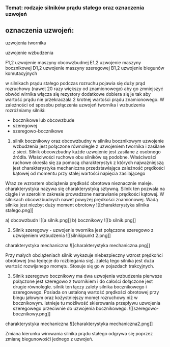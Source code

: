 ### Temat: rodzaje silników prądu stałego oraz oznaczenia uzwojeń 

## oznaczenia uzwojeń:

uzwojenia twornika 

uzwojenie wzbudzenia

F1,2 uzwojenie maszyny obcowzbudnej
E1,2 uzwojenie maszyny bocznikowej
D1,2 uzwojenie maszyny szeregowej
B1,2 uzwojenie biegunów komutacyjnych

w silnikach prądu stałego podczas rozruchu pojawia się duży prąd rozruchowy (nawet 20 razy większy od znamionowego) aby go zmniejszyć obwód wirnika włącza się rezystory dodatkowe dobiera się je tak aby wartość prądu nie przekraczała 2 krotnej wartości prądu znamionowego. W zależności od sposobu połączenia uzwojeń twornika i wzbudzenia rozróżniamy silniki: 
- bocznikowe lub obcowzbude
- szeregowej
- szeregowo-bocznikowe

1. silnik bocznikowy oraz obcowzbudny w silniku bocznikowym uzwojenie wzbudzenia jest połączone równolegle z uzwojeniem twornika i zasilane z sieci. Silnik obcowzbudny każde uzwojenie jest zasilane z osobnego źródła. Właściwości ruchowe obu silników są podobne. Właściwości ruchowe określa się za pomocą charakterystyk z których najważniejszą jest charakterystyka mechaniczna przedstawiająca zależność prędkości kątowej od momentu przy stałej wartości napięcia zasilającego  

Wraz ze wzrostem obciążenia prędkość obrotowa nieznacznie maleje. charakterystyka nazywa się charakterystyką sztywną. Silnik ten pozwala na ciągłe i w szerokim zakresie prowadzone nastawianie prędkości kątowej. W silnikach obcowzbudnych nawet powyżej prędkości znamionowej. Wadą silnika jest niezbyt duży moment obrotowy 
![[charakterystyka silnika stałego.png]]

a) obcowzbudn
![[a silnik.png]]
b) bocznikowy
![[b silnik.png]]

2. Silnik szeregowy - uzwojenie twornika jest połączone szeregowo z uzwojeniem wzbudzenia 
![[silnikipunkt 2.png]]

charakterystyka mechaniczna
![[charakterystyka mechaniczna.png]]

Przy małych obciążeniach silnik wykazuje niebezpieczny wzrost prędkońci obrotowej (ma tędęcje do rozbiegania się). 
zaletą tego silnika jest duża wartość rozwijanego momętu. Stosuje się go w pojazdach trakcyjnych. 

3. Silnik szeregowo bocznikowy ma dwa uzwojenia wzbudzenia pierwsze połączone jest szeregowo z twornikiem i do całości dołączone jest drugie równolegle. 
silnik ten łączy zalety silnika bocznikowego i szeregowego. Posiada on ustaloną wartość prędkości obrotowej przy biegu jałowym oraz kożystniejszy momęt rozruchowy niż w bocznikowym. Istnieje tu możliwość skierowania przepływu uzwojenia szeregowego przeciwnie do uzwojenia bocznikowego. 
![[szeregowo-bocznikowy.png]]

charakterystyka mechaniczna
![[charakterystyka mechaniczna2.png]]

Zmiana kierunku wirowania silnika prądu stałego odgrywa się poprzez zmianę biegunowośći jednego z uzwojeń. 
